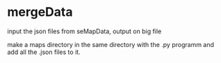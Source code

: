 # mergeData
input the json files from seMapData, output on big file

make a maps directory in the same directory with the .py programm and add all the .json files to it.
